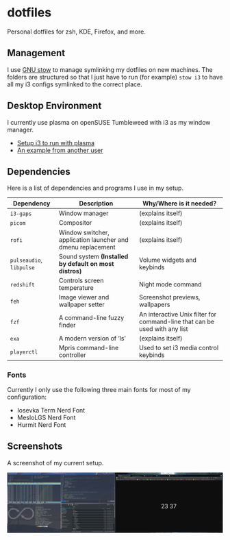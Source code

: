# dotfiles

Personal dotfiles for zsh, KDE, Firefox, and more.

## Management

I use [GNU stow](https://www.gnu.org/software/stow/) to manage symlinking my dotfiles on new machines. The folders are structured so that I just have to run (for example) `stow i3` to have all my i3 configs symlinked to the correct place. 

## Desktop Environment
I currently use plasma on openSUSE Tumbleweed with i3 as my window manager.
* [Setup i3 to run with plasma](https://userbase.kde.org/Tutorials/Using_Other_Window_Managers_with_Plasma)
* [An example from another user](https://www.reddit.com/r/unixporn/comments/64mihc/i3_kde_plasma_a_match_made_in_heaven/)

## Dependencies
Here is a list of dependencies and programs I use in my setup.

| Dependency | Description | Why/Where is it needed? |
| --- | --- | --- |
| `i3-gaps` | Window manager | (explains itself) |
| `picom` | Compositor | (explains itself) |
| `rofi` | Window switcher, application launcher and dmenu replacement | (explains itself) |
| `pulseaudio`, `libpulse` | Sound system **(Installed by default on most distros)** | Volume widgets and keybinds |
| `redshift` | Controls screen temperature | Night mode command |
| `feh` | Image viewer and wallpaper setter | Screenshot previews, wallpapers |
| `fzf` | A command-line fuzzy finder  | An interactive Unix filter for command-line that can be used with any list |
| `exa` | A modern version of ‘ls’ | (explains itself) |
| `playerctl` | Mpris command-line controller | Used to set i3 media control keybinds |

### Fonts
Currently I only use the following three main fonts for most of my configuration:
* Iosevka Term Nerd Font
* MesloLGS Nerd Font 
* Hurmit Nerd Font 

## Screenshots
A screenshot of my current setup.

<img src="screenshots/current.png" align="center"/>

